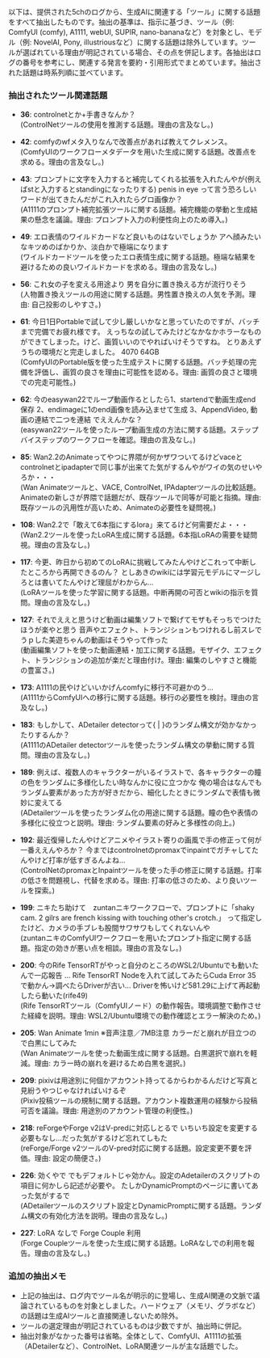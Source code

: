 以下は、提供された5chのログから、生成AIに関連する「ツール」に関する話題をすべて抽出したものです。抽出の基準は、指示に基づき、ツール（例: ComfyUI (comfy), A1111, webUI, SUPIR, nano-bananaなど）を対象とし、モデル（例: NovelAI, Pony, illustriousなど）に関する話題は除外しています。ツールが選ばれている理由が明記されている場合、その点を併記します。各抽出はログの番号を参考にし、関連する発言を要約・引用形式でまとめています。抽出された話題は時系列順に並べています。

### 抽出されたツール関連話題
- **36**: controlnetとか+手書きなんか？  
  (ControlNetツールの使用を推測する話題。理由の言及なし。)

- **42**: comfyのwfメタ入りなんで改善点があれば教えてクレメンス。  
  (ComfyUIのワークフローメタデータを用いた生成に関する話題。改善点を求める。理由の言及なし。)

- **43**: プロンプトに文字を入力すると補完してくれる拡張を入れたんやが(例えばstと入力するとstandingになったりする) penis in eye って言う恐ろしいワードが出てきたんだがこれ入れたらグロ画像か？  
  (A1111のプロンプト補完拡張ツールに関する話題。補完機能の挙動と生成結果の懸念を議論。理由: プロンプト入力の利便性向上のため導入。)

- **49**: エロ表情のワイルドカードなど良いものはないでしょうか アヘ顔みたいなキツめのばかりか、淡白かで極端になります  
  (ワイルドカードツールを使ったエロ表情生成に関する話題。極端な結果を避けるための良いワイルドカードを求める。理由の言及なし。)

- **56**: これ女の子を変える用途より 男を自分に置き換える方が流行りそう  
  (人物置き換えツールの用途に関する話題。男性置き換えの人気を予測。理由: 自己投影のしやすさ。)

- **61**: 今日1日Portableで試して少し厳しいかなと思っていたのですが、バッチまで完備でお疲れ様です。 えっちなの試してみたけどなかなかホラーなものができてしまった。けど、画質いいのでやればいけそうですね。 とりあえずうちの環境だと完走しました。 4070 64GB  
  (ComfyUIのPortable版を使った生成テストに関する話題。バッチ処理の完備を評価し、画質の良さを理由に可能性を認める。理由: 画質の良さと環境での完走可能性。)

- **62**: 今のeasywan22でループ動画作るとしたら1、startendで動画生成end保存 2、endimageに1のend画像を読み込ませて生成 3、AppendVideo, 動画の連結で二つを連結 でええんかな？  
  (easywan22ツールを使ったループ動画生成の方法に関する話題。ステップバイステップのワークフローを確認。理由の言及なし。)

- **85**: Wan2.2のAnimateってやつに界隈が何かザワついてるけどvaceとcontrolnetとipadapterで同じ事が出来てた気がするんやがワイの気のせいやろか・・・  
  (Wan Animateツールと、VACE, ControlNet, IPAdapterツールの比較話題。Animateの新しさが界隈で話題だが、既存ツールで同等が可能と指摘。理由: 既存ツールの汎用性が高いため、Animateの必要性を疑問視。)

- **108**: Wan2.2で「敢えて6本指にするlora」来てるけど何需要だよ・・・  
  (Wan2.2ツールを使ったLoRA生成に関する話題。6本指LoRAの需要を疑問視。理由の言及なし。)

- **117**: 今更、昨日から初めてのLoRAに挑戦してみたんやけどこれって中断したところから再開できるのん？ としあきのwikiには学習元モデルにマージしろとは書いてたんやけど理屈がわからん…  
  (LoRAツールを使った学習に関する話題。中断再開の可否とwikiの指示を質問。理由の言及なし。)

- **127**: それでええと思うけど動画は編集ソフトで繋げてモザもそっちでつけたほうが楽やと思う 音声やエフェクト、トランジションもつけれるし前スレでうｐした美遊ちゃんの動画はそうやって作った  
  (動画編集ソフトを使った動画連結・加工に関する話題。モザイク、エフェクト、トランジションの追加が楽だと理由付け。理由: 編集のしやすさと機能の豊富さ。)

- **173**: A1111の民やけどいいかげんcomfyに移行不可避かのう…  
  (A1111からComfyUIへの移行に関する話題。移行の必要性を検討。理由の言及なし。)

- **183**: もしかして、ADetailer detectorって{  |  }のランダム構文が効かなかったりするんか？  
  (A1111のADetailer detectorツールを使ったランダム構文の挙動に関する質問。理由の言及なし。)

- **189**: 例えば、複数人のキャラクターがいるイラストで、各キャラクターの瞳の色をランダムに多様化したい時なんかに役に立つかな 俺の場合はなんでもランダム要素があった方が好きだから、細化したときにランダムで表情も微妙に変えてる  
  (ADetailerツールを使ったランダム化の用途に関する話題。瞳の色や表情の多様化に役立つと説明。理由: ランダム要素の好みと多様性の向上。)

- **192**: 最近復帰したんやけどアニメやイラスト寄りの画風で手の修正って何が一番ええんやろか？ 今まではcontrolnetのpromaxでinpaintでガチャしてたんやけど打率が低すぎるんよね…  
  (ControlNetのpromaxとInpaintツールを使った手の修正に関する話題。打率の低さを問題視し、代替を求める。理由: 打率の低さのため、より良いツールを探索。)

- **199**: ニキたち助けて　zuntanニキワークフローで、プロンプトに「shaky cam. 2 gilrs are french kissing with touching other's crotch.」 って指定したけど、カメラの手ブレも股間サワサワもしてくれないんや  
  (zuntanニキのComfyUIワークフローを用いたプロンプト指定に関する話題。指定の効きが悪い点を相談。理由の言及なし。)

- **200**: 今のRife TensorRTがやっと自分のところのWSL2/Ubuntuでも動いたんで一応報告 ... Rife TensorRT Nodeを入れて試してみたらCuda Error 35で動かん->調べたらDriverが古い... Driverを怖いけど581.29に上げて再起動したら動いた(rife49)  
  (Rife TensorRTツール（ComfyUIノード）の動作報告。環境調整で動作させた経緯を説明。理由: WSL2/Ubuntu環境での動作確認とエラー解決のため。)

- **205**: Wan Animate 1min ※音声注意／7MB注意 カラーだと崩れが目立つので白黒にしてみた  
  (Wan Animateツールを使った動画生成に関する話題。白黒選択で崩れを軽減。理由: カラー時の崩れを避けるため白黒を選択。)

- **209**: pixivは用途別に何個かアカウント持ってるからわかるんだけど写真と見紛うやつじゃなければいけるぞ  
  (Pixiv投稿ツールの規制に関する話題。アカウント複数運用の経験から投稿可否を議論。理由: 用途別のアカウント管理の利便性。)

- **218**: reForgeやForge v2はV-predに対応しとるで いちいち設定を変更する必要もなし…だった気がするけど忘れてしもた  
  (reForge/Forge v2ツールのV-pred対応に関する話題。設定変更不要を評価。理由: 設定の簡便さ。)

- **226**: 効くやで でもデフォルトじゃ効かん。設定のAdetailerのスクリプトの項目に何かしら記述が必要や。 たしかDynamicPromptのページに書いてあった気がするで  
  (ADetailerツールのスクリプト設定とDynamicPromptに関する話題。ランダム構文の有効化方法を説明。理由の言及なし。)

- **227**: LoRA なしで Forge Couple 利用  
  (Forge Coupleツールを使った生成に関する話題。LoRAなしでの利用を報告。理由の言及なし。)

### 追加の抽出メモ
- 上記の抽出は、ログ内でツール名が明示的に登場し、生成AI関連の文脈で議論されているものを対象としました。ハードウェア（メモリ、グラボなど）の話題は生成AIツールと直接関連しないため除外。
- ツールの選定理由が明記されているものは少数ですが、抽出時に併記。
- 抽出対象がなかった番号は省略。全体として、ComfyUI、A1111の拡張（ADetailerなど）、ControlNet、LoRA関連ツールが主な話題でした。